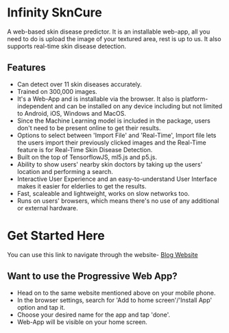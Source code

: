 # Infinity SknCure

A web-based skin disease predictor. It is an installable web-app, all you need to do is upload the image of your textured area, rest is up to us. It also supports real-time skin disease detection.

## Features

* Can detect over 11 skin diseases accurately.
* Trained on 300,000 images.
* It's a Web-App and is installable via the browser. It also is platform-independent and can be installed on any device including but not limited to Android, iOS, Windows and MacOS.
* Since the Machine Learning model is included in the package, users don't need to be present online to get their results. 
* Options to select between 'Import File' and 'Real-Time', Import file lets the users import their previously clicked images and the Real-Time feature is for Real-Time Skin Disease Detection.
* Built on the top of TensorflowJS, ml5.js and p5.js.
* Ability to show users' nearby skin doctors by taking up the users' location and performing a search.
* Interactive User Experience and an easy-to-understand User Interface makes it easier for elderlies to get the results.
* Fast, scaleable and lightweight, works on slow networks too.
* Runs on users' browsers, which means there's no use of any additional or external hardware.

# Get Started Here

You can use this link to navigate through the website- [Blog Website](https://ishubham21.github.io/infinity-skncure) 

## Want to use the Progressive Web App?

 * Head on to the same website mentioned above on your mobile phone.
 * In the browser settings, search for 'Add to home screen'/'Install App' option and tap it.
 * Choose your desired name for the app and tap 'done'. 
 * Web-App will be visible on your home screen.

